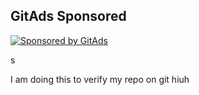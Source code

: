 <!-- GitAds-Verify: VDPPMEOUSQQZU5SQG6X4MTPXZEF5C5CN -->
## GitAds Sponsored
[![Sponsored by GitAds](https://staging.gitads.dev/v1/ad-serve?source=shehzensidiq/numpy-essential@github)](https://staging.gitads.dev/v1/ad-track?source=shehzensidiq/numpy-essential@github)

s

I am doing this to verify my repo on git
hiuh
